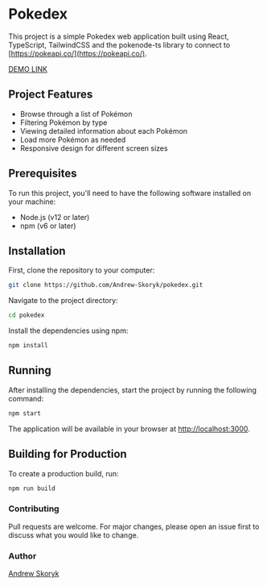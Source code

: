# Pokedex

This project is a simple Pokedex web application built using React, TypeScript, TailwindCSS and the pokenode-ts library to connect to [https://pokeapi.co/](https://pokeapi.co/). 

[DEMO LINK](https://Andrew-Skoryk.github.io/pokedex)

## Project Features

- Browse through a list of Pokémon
- Filtering Pokémon by type
- Viewing detailed information about each Pokémon
- Load more Pokémon as needed
- Responsive design for different screen sizes

## Prerequisites

To run this project, you'll need to have the following software installed on your machine:

- Node.js (v12 or later)
- npm (v6 or later)

## Installation

First, clone the repository to your computer:
```bash
git clone https://github.com/Andrew-Skoryk/pokedex.git
```

Navigate to the project directory:
```bash
cd pokedex
```

Install the dependencies using npm:
```bash
npm install
```

## Running

After installing the dependencies, start the project by running the following command:
```bash
npm start
```

The application will be available in your browser at [http://localhost:3000](http://localhost:3000).

## Building for Production

To create a production build, run:
```bash
npm run build
```

### Contributing

Pull requests are welcome. For major changes, please open an issue first to discuss what you would like to change.

### Author

[Andrew Skoryk](https://github.com/Andrew-Skoryk)
